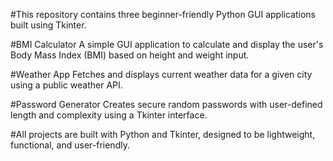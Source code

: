 #This repository contains three beginner-friendly Python GUI applications built using Tkinter.

#BMI Calculator 
A simple GUI application to calculate and display the user's Body Mass Index (BMI) based on height and weight input.

#Weather App 
Fetches and displays current weather data for a given city using a public weather API.

#Password Generator 
Creates secure random passwords with user-defined length and complexity using a Tkinter interface.

#All projects are built with Python and Tkinter, designed to be lightweight, functional, and user-friendly.
